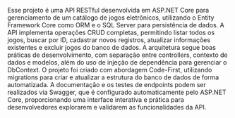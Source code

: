 Esse projeto é uma API RESTful desenvolvida em ASP.NET Core para gerenciamento de um catálogo de jogos eletrônicos, utilizando o Entity Framework Core como ORM e o SQL Server para persistência de dados. A API implementa operações CRUD completas, permitindo listar todos os jogos, buscar por ID, cadastrar novos registros, atualizar informações existentes e excluir jogos do banco de dados. A arquitetura segue boas práticas de desenvolvimento, com separação entre controllers, contexto de dados e modelos, além do uso de injeção de dependência para gerenciar o DbContext. O projeto foi criado com abordagem Code-First, utilizando migrations para criar e atualizar a estrutura do banco de dados de forma automatizada. A documentação e os testes de endpoints podem ser realizados via Swagger, que é configurado automaticamente pelo ASP.NET Core, proporcionando uma interface interativa e prática para desenvolvedores explorarem e validarem as funcionalidades da API.
